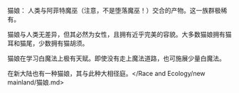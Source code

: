 猫娘：
人类与阿菲特魔巫（注意，不是堕落魔巫！）交合的产物。这一族群极稀有。

猫娘与人类无差异，但其必然为女性，且拥有近乎完美的容貌。大多数猫娘拥有猫耳和猫尾，少数拥有猫胡须。

猫娘在学习白魔法上极有天赋。即使没有走上魔法道路，也可施展少量白魔法。

在新大陆也有一种猫娘，其与此种大相径庭。</Race and Ecology/new mainland/猫娘.md>

